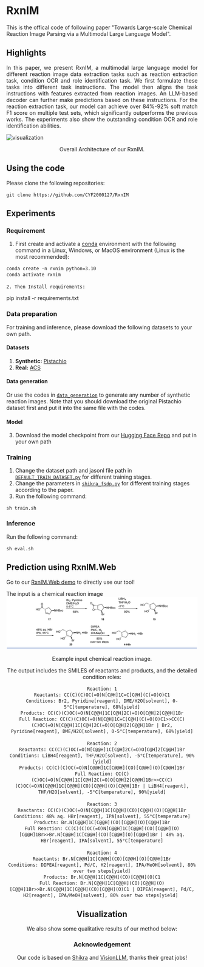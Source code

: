# RxnIM
This is the offical code of following paper "Towards Large-scale Chemical Reaction Image Parsing via a Multimodal Large Language Model".

## Highlights
<p align="justify">
In this paper, we present RxnIM, a multimodal large language model for different reaction image data extraction tasks such as reaction extraction task, condition OCR and role identification task. We first formulate these tasks into different task instructions. The model then aligns the task instructions with features extracted from reaction images. An LLM-based decoder can further make predictions based on these instructions. For the reaction extraction task, our model can achieve over 84%-92% soft match F1 score on multiple test sets, which significantly outperforms the previous works. 
The experiments also show the outstanding condition OCR and role identification abilities.
  
[comment]: <> ()
![visualization](figure/reactionllm.jpg)
<div align="center">
Overall Architecture of our RxnIM.
</div> 

## Using the code
Please clone the following repositories:
```
git clone https://github.com/CYF2000127/RxnIM
```




## Experiments

### Requirement

1. First create and activate a [conda](https://numdifftools.readthedocs.io/en/stable/how-to/create_virtual_env_with_conda.html) environment with the following command in a Linux, Windows, or MacOS environment (Linux is the most recommended):
```
conda create -n rxnim python=3.10
conda activate rxnim

2. Then Install requirements:
```
pip install -r requirements.txt

### Data preparation
For training and inference, please download the following datasets to your own path.

#### Datasets
1. **Synthetic:**  [Pistachio](https://huggingface.co/datasets/CYF200127/RxnIM/blob/main/reaction_images.zip)
2. **Real:**  [ACS](https://huggingface.co/datasets/CYF200127/RxnIM/blob/main/reaction_images.zip)

#### Data generation
Or use the codes in [`data_generation`](./data_generation) to generate any number of synthetic reaction images.
Note that you should download the original Pistachio dataset first and put it into the same file with the codes.

#### Model
3. Download the model checkpoint from our [Hugging Face Repo](https://huggingface.co/datasets/CYF200127/RxnIM/blob/main/RxnIM-7b.zip) and put in your own path 

### Training
1. Change the dataset path and jasonl file path in [`DEFAULT_TRAIN_DATASET.py`](./config/_base_/dataset/DEFAULT_TRAIN_DATASET.py) for different training stages.
2. Change the parameters in [`shikra_fsdp.py`](config/_base_/train/shikra_fsdp.py) for different training stages according to the paper.
3. Run the following command:
```
sh train.sh
```
 
### Inference
Run the following command:
```
sh eval.sh
```


## Prediction using RxnIM.Web

Go to our [RxnIM.Web demo](https://huggingface.co/spaces/CYF200127/RxnIM) to directly use our tool!

The input is a chemical reaction image 
![visualization](examples/1.png)
<div align="center",width="50">
Example input chemical reaction image.

The output includes the SMILES of reactants and products, and the detailed condition roles:

``` 
Reaction: 1
Reactants: CC(C)(C)OC(=O)N[C@H]1C=C[C@H](C(=O)O)C1
Conditions: Br2, Pyridine[reagent], DME/H2O[solvent], 0-5°C[temperature], 68%[yield]
Products: CC(C)(C)OC(=O)N[C@@H]1C[C@H]2C(=O)O[C@H]2[C@@H]1Br
Full Reaction: CC(C)(C)OC(=O)N[C@H]1C=C[C@H](C(=O)O)C1>>CC(C)(C)OC(=O)N[C@@H]1C[C@H]2C(=O)O[C@H]2[C@@H]1Br | Br2, Pyridine[reagent], DME/H2O[solvent], 0-5°C[temperature], 68%[yield]

Reaction: 2
Reactants: CC(C)(C)OC(=O)N[C@@H]1C[C@H]2C(=O)O[C@H]2[C@@H]1Br
Conditions: LiBH4[reagent], THF/H2O[solvent], -5°C[temperature], 90%[yield]
Products: CC(C)(C)OC(=O)N[C@@H]1C[C@@H](CO)[C@@H](O)[C@@H]1Br
Full Reaction: CC(C)(C)OC(=O)N[C@@H]1C[C@H]2C(=O)O[C@H]2[C@@H]1Br>>CC(C)(C)OC(=O)N[C@@H]1C[C@@H](CO)[C@@H](O)[C@@H]1Br | LiBH4[reagent], THF/H2O[solvent], -5°C[temperature], 90%[yield]

Reaction: 3
Reactants: CC(C)(C)OC(=O)N[C@@H]1C[C@@H](CO)[C@@H](O)[C@@H]1Br
Conditions: 48% aq. HBr[reagent], IPA[solvent], 55°C[temperature]
Products: Br.N[C@@H]1C[C@@H](CO)[C@@H](O)[C@@H]1Br
Full Reaction: CC(C)(C)OC(=O)N[C@@H]1C[C@@H](CO)[C@@H](O)[C@@H]1Br>>Br.N[C@@H]1C[C@@H](CO)[C@@H](O)[C@@H]1Br | 48% aq. HBr[reagent], IPA[solvent], 55°C[temperature]

Reaction: 4
Reactants: Br.N[C@@H]1C[C@@H](CO)[C@@H](O)[C@@H]1Br
Conditions: DIPEA[reagent], Pd/C, H2[reagent], IPA/MeOH[solvent], 80% over two steps[yield]
Products: Br.N[C@@H]1C[C@@H](CO)[C@@H](O)C1
Full Reaction: Br.N[C@@H]1C[C@@H](CO)[C@@H](O)[C@@H]1Br>>Br.N[C@@H]1C[C@@H](CO)[C@@H](O)C1 | DIPEA[reagent], Pd/C, H2[reagent], IPA/MeOH[solvent], 80% over two steps[yield] 
```


## Visualization
We also show some qualitative results of our method below:




 


### Acknowledgement
Our code is based on [Shikra](https://github.com/shikras/shikra) and [VisionLLM](https://github.com/OpenGVLab/VisionLLM), thanks their great jobs!
